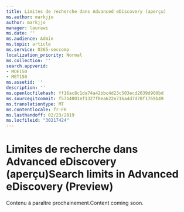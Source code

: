 ```yaml
---
title: Limites de recherche dans Advanced eDiscovery (aperçu)
ms.author: markjjo
author: markjjo
manager: laurawi
ms.date: ''
ms.audience: Admin
ms.topic: article
ms.service: O365-seccomp
localization_priority: Normal
ms.collection: ''
search.appverid:
- MOE150
- MET150
ms.assetid: ''
description: ''
ms.openlocfilehash: ff16ac8c1da74a42bbc4d23c503ecd2039d900bd
ms.sourcegitcommit: f57b4001ef1327f0ea622e716a4d7d78f1769b49
ms.translationtype: MT
ms.contentlocale: fr-FR
ms.lasthandoff: 02/23/2019
ms.locfileid: "30217424"
---
```

# <a name="search-limits-in-advanced-ediscovery-preview"></a><span data-ttu-id="35f6b-102">Limites de recherche dans Advanced eDiscovery (aperçu)</span><span class="sxs-lookup"><span data-stu-id="35f6b-102">Search limits in Advanced eDiscovery (Preview)</span></span>

<span data-ttu-id="35f6b-103">Contenu à paraître prochainement.</span><span class="sxs-lookup"><span data-stu-id="35f6b-103">Content coming soon.</span></span>

